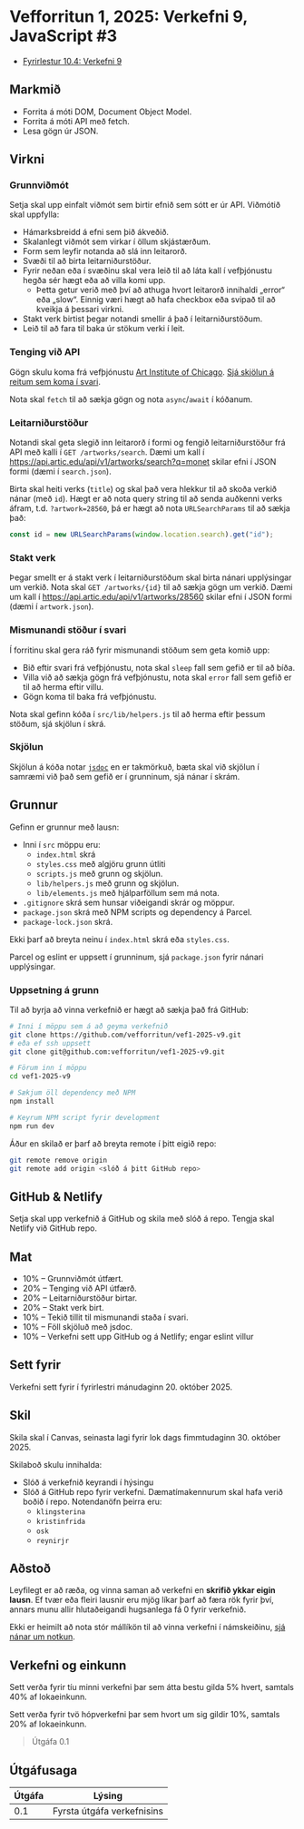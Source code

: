# Vefforritun 1, 2025: Verkefni 9, JavaScript #3

- [Fyrirlestur 10.4: Verkefni 9](https://youtu.be/oJIBdcTToaI)

## Markmið

- Forrita á móti DOM, Document Object Model.
- Forrita á móti API með fetch.
- Lesa gögn úr JSON.

## Virkni

### Grunnviðmót

Setja skal upp einfalt viðmót sem birtir efnið sem sótt er úr API. Viðmótið skal uppfylla:

- Hámarksbreidd á efni sem þið ákveðið.
- Skalanlegt viðmót sem virkar í öllum skjástærðum.
- Form sem leyfir notanda að slá inn leitarorð.
- Svæði til að birta leitarniðurstöður.
- Fyrir neðan eða í svæðinu skal vera leið til að láta kall í vefþjónustu hegða sér hægt eða að villa komi upp.
  - Þetta getur verið með því að athuga hvort leitarorð innihaldi „error“ eða „slow“. Einnig væri hægt að hafa checkbox eða svipað til að kveikja á þessari virkni.
- Stakt verk birtist þegar notandi smellir á það í leitarniðurstöðum.
- Leið til að fara til baka úr stökum verki í leit.

### Tenging við API

Gögn skulu koma frá vefþjónustu [Art Institute of Chicago](https://api.artic.edu/docs/#introduction). [Sjá skjölun á reitum sem koma í svari](https://api.artic.edu/docs/#fields).

Nota skal `fetch` til að sækja gögn og nota `async`/`await` í kóðanum.

### Leitarniðurstöður

Notandi skal geta slegið inn leitarorð í formi og fengið leitarniðurstöður frá API með kalli í `GET /artworks/search`. Dæmi um kall í https://api.artic.edu/api/v1/artworks/search?q=monet skilar efni í JSON formi (dæmi í `search.json`).

Birta skal heiti verks (`title`) og skal það vera hlekkur til að skoða verkið nánar (með `id`). Hægt er að nota query string til að senda auðkenni verks áfram, t.d. `?artwork=28560`, þá er hægt að nota `URLSearchParams` til að sækja það:

```js
const id = new URLSearchParams(window.location.search).get("id");
```

### Stakt verk

Þegar smellt er á stakt verk í leitarniðurstöðum skal birta nánari upplýsingar um verkið. Nota skal `GET /artworks/{id}` til að sækja gögn um verkið. Dæmi um kall í https://api.artic.edu/api/v1/artworks/28560 skilar efni í JSON formi (dæmi í `artwork.json`).

### Mismunandi stöður í svari

Í forritinu skal gera ráð fyrir mismunandi stöðum sem geta komið upp:

- Bið eftir svari frá vefþjónustu, nota skal `sleep` fall sem gefið er til að bíða.
- Villa við að sækja gögn frá vefþjónustu, nota skal `error` fall sem gefið er til að herma eftir villu.
- Gögn koma til baka frá vefþjónustu.

Nota skal gefinn kóða í `src/lib/helpers.js` til að herma eftir þessum stöðum, sjá skjölun í skrá.

### Skjölun

Skjölun á kóða notar [`jsdoc`](https://jsdoc.app/) en er takmörkuð, bæta skal við skjölun í samræmi við það sem gefið er í grunninum, sjá nánar í skrám.

## Grunnur

Gefinn er grunnur með lausn:

- Inni í `src` möppu eru:
  - `index.html` skrá
  - `styles.css` með algjöru grunn útliti
  - `scripts.js` með grunn og skjölun.
  - `lib/helpers.js` með grunn og skjölun.
  - `lib/elements.js` með hjálparföllum sem má nota.
- `.gitignore` skrá sem hunsar viðeigandi skrár og möppur.
- `package.json` skrá með NPM scripts og dependency á Parcel.
- `package-lock.json` skrá.

Ekki þarf að breyta neinu í `index.html` skrá eða `styles.css`.

Parcel og eslint er uppsett í grunninum, sjá `package.json` fyrir nánari upplýsingar.

### Uppsetning á grunn

Til að byrja að vinna verkefnið er hægt að sækja það frá GitHub:

```bash
# Inni í möppu sem á að geyma verkefnið
git clone https://github.com/vefforritun/vef1-2025-v9.git
# eða ef ssh uppsett
git clone git@github.com:vefforritun/vef1-2025-v9.git

# Förum inn í möppu
cd vef1-2025-v9

# Sækjum öll dependency með NPM
npm install

# Keyrum NPM script fyrir development
npm run dev
```

Áður en skilað er þarf að breyta remote í þitt eigið repo:

```bash
git remote remove origin
git remote add origin <slóð á þitt GitHub repo>
```

## GitHub & Netlify

Setja skal upp verkefnið á GitHub og skila með slóð á repo. Tengja skal Netlify við GitHub repo.

## Mat

- 10% – Grunnviðmót útfært.
- 20% – Tenging við API útfærð.
- 20% – Leitarniðurstöður birtar.
- 20% – Stakt verk birt.
- 10% – Tekið tillit til mismunandi staða í svari.
- 10% – Föll skjöluð með jsdoc.
- 10% – Verkefni sett upp GitHub og á Netlify; engar eslint villur

## Sett fyrir

Verkefni sett fyrir í fyrirlestri mánudaginn 20. október 2025.

## Skil

Skila skal í Canvas, seinasta lagi fyrir lok dags fimmtudaginn 30. október 2025.

Skilaboð skulu innihalda:

- Slóð á verkefnið keyrandi í hýsingu
- Slóð á GitHub repo fyrir verkefni. Dæmatímakennurum skal hafa verið boðið í repo. Notendanöfn þeirra eru:
  - `klingsterina`
  - `kristinfrida`
  - `osk`
  - `reynirjr`

## Aðstoð

Leyfilegt er að ræða, og vinna saman að verkefni en **skrifið ykkar eigin lausn**. Ef tvær eða fleiri lausnir eru mjög líkar þarf að færa rök fyrir því, annars munu allir hlutaðeigandi hugsanlega fá 0 fyrir verkefnið.

Ekki er heimilt að nota stór mállíkön til að vinna verkefni í námskeiðinu, [sjá nánar um notkun](https://github.com/vefforritun/vef1-2025/blob/main/mallikon.md).

## Verkefni og einkunn

Sett verða fyrir tíu minni verkefni þar sem átta bestu gilda 5% hvert, samtals 40% af lokaeinkunn.

Sett verða fyrir tvö hópverkefni þar sem hvort um sig gildir 10%, samtals 20% af lokaeinkunn.

> Útgáfa 0.1

## Útgáfusaga

| Útgáfa | Lýsing                     |
| ------ | -------------------------- |
| 0.1    | Fyrsta útgáfa verkefnisins |
